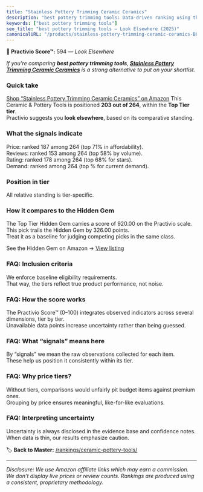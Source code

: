 ```yaml
---
title: "Stainless Pottery Trimming Ceramic Ceramics"
description: "best pottery trimming tools: Data-driven ranking using the Practivio Score™. Positioned by quality, value, demand, findability, momentum."
keywords: ["best pottery trimming tools"]
seo_title: "best pottery trimming tools — Look Elsewhere (2025)"
canonicalURL: "/products/stainless-pottery-trimming-ceramic-ceramics-B0DHJYVM1V/"
---
```


**🚫 Practivio Score™:** 594 — _Look Elsewhere_


*If you're comparing **best pottery trimming tools**, **[Stainless Pottery Trimming Ceramic Ceramics](https://www.amazon.com/dp/B0DHJYVM1V?tag=practivio-20)** is a strong alternative to put on your shortlist.*
### Quick take
[Shop “Stainless Pottery Trimming Ceramic Ceramics” on Amazon](https://www.amazon.com/dp/B0DHJYVM1V?tag=practivio-20)
This Ceramic & Pottery Tools is positioned **203 out of 264**, within the **Top Tier tier**.  
Practivio suggests you **look elsewhere**, based on its comparative standing.

### What the signals indicate
Price: ranked 187 among 264 (top 71% in affordability).  
Reviews: ranked 153 among 264 (top 58% by volume).  
Rating: ranked 178 among 264 (top 68% for stars).  
Demand: ranked  among 264 (top % for current demand).

### Position in tier
All relative standing is tier-specific.

### How it compares to the Hidden Gem
The Top Tier Hidden Gem carries a score of 920.00 on the Practivio scale.  
This pick trails the Hidden Gem by 326.00 points.  
Treat it as a baseline for judging competing picks in the same class.  

See the Hidden Gem on Amazon → [View listing](https://www.amazon.com/dp/B06XG9XHCG?tag=practivio-20)

### FAQ: Inclusion criteria
We enforce baseline eligibility requirements.  
That way, the tiers reflect true product performance, not noise.

### FAQ: How the score works
The Practivio Score™ (0–100) integrates observed indicators across several dimensions, tier by tier.  
Unavailable data points increase uncertainty rather than being guessed.

### FAQ: What “signals” means here
By “signals” we mean the raw observations collected for each item.  
These help us position it consistently within its tier.

### FAQ: Why price tiers?
Without tiers, comparisons would unfairly pit budget items against premium ones.  
Grouping by price ensures meaningful, like-for-like evaluations.

### FAQ: Interpreting uncertainty
Uncertainty is always disclosed in the evidence base and confidence notes.  
When data is thin, our results emphasize caution.


🏷️ **Back to Master:** [/rankings/ceramic-pottery-tools/](/rankings/ceramic-pottery-tools/)

---
_Disclosure: We use Amazon affiliate links which may earn a commission. We don’t display live prices or review counts. Rankings are produced using a consistent, proprietary methodology._
